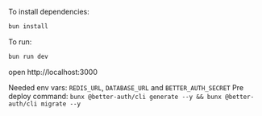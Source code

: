 To install dependencies:
```sh
bun install
```

To run:
```sh
bun run dev
```

open http://localhost:3000


Needed env vars: `REDIS_URL`, `DATABASE_URL` and `BETTER_AUTH_SECRET`
Pre deploy command: `bunx @better-auth/cli generate --y && bunx @better-auth/cli migrate --y`